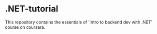 # .NET-tutorial
This repository contains the essentials of 'Intro to backend dev with .NET' course on coursera.
